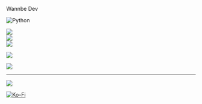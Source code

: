 
Wannbe Dev<br>



![Python](https://img.shields.io/badge/python-3670A0?style=for-the-badge&logo=python&logoColor=ffdd54)

![](https://github-readme-stats.vercel.app/api?username=zaddyinfected&theme=blueberry&hide_border=false&include_all_commits=true&count_private=false)<br/>
![](https://github-readme-streak-stats.herokuapp.com/?user=zaddyinfected&theme=blueberry&hide_border=false)<br/>
![](https://github-readme-stats.vercel.app/api/top-langs/?username=zaddyinfected&theme=blueberry&hide_border=false&include_all_commits=true&count_private=false&layout=compact)


![](https://github-profile-trophy.vercel.app/?username=zaddyinfected&theme=radical&no-frame=false&no-bg=false&margin-w=4)


![](https://github-contributor-stats.vercel.app/api?username=zaddyinfected&limit=5&theme=dark&combine_all_yearly_contributions=true)

---
[![](https://visitcount.itsvg.in/api?id=zaddyinfected&icon=1&color=0)](https://visitcount.itsvg.in)


  [![Ko-Fi](https://img.shields.io/badge/Ko--fi-F16061?style=for-the-badge&logo=ko-fi&logoColor=white)](https://ko-fi.com/https://ko-fi.com/infectedxd) 
